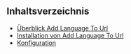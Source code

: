 ## Inhaltsverzeichnis

* [Überblick Add Language To Url](01-ueberblick/README.md)
* [Installation von Add Language To Url](02-installation/README.md)
* [Konfiguration]()
